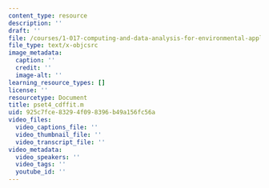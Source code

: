 ```yaml
---
content_type: resource
description: ''
draft: ''
file: /courses/1-017-computing-and-data-analysis-for-environmental-applications-fall-2003/pset4_cdffit.m
file_type: text/x-objcsrc
image_metadata:
  caption: ''
  credit: ''
  image-alt: ''
learning_resource_types: []
license: ''
resourcetype: Document
title: pset4_cdffit.m
uid: 925c7fce-8329-4f09-8396-b49a156fc56a
video_files:
  video_captions_file: ''
  video_thumbnail_file: ''
  video_transcript_file: ''
video_metadata:
  video_speakers: ''
  video_tags: ''
  youtube_id: ''
---
```

